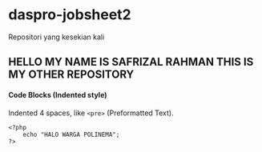# daspro-jobsheet2
Repositori yang kesekian kali

## HELLO MY NAME IS SAFRIZAL RAHMAN THIS IS MY OTHER REPOSITORY

#### Code Blocks (Indented style)

Indented 4 spaces, like `<pre>` (Preformatted Text).

    <?php
        echo "HALO WARGA POLINEMA";
    ?>
    